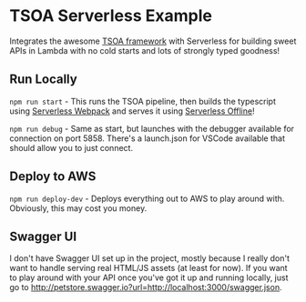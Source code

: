 # TSOA Serverless Example

Integrates the awesome [TSOA framework](https://github.com/lukeautry/tsoa) with Serverless for building sweet APIs in
Lambda with no cold starts and lots of strongly typed goodness!

## Run Locally

```npm run start``` - This runs the TSOA pipeline, then builds the typescript using [Serverless Webpack](https://github.com/elastic-coders/serverless-webpack) and serves it using [Serverless Offline](https://github.com/dherault/serverless-offline)!

```npm run debug``` - Same as start, but launches with the debugger available for connection on port 5858.  There's a launch.json for VSCode available that should allow you to just connect.

## Deploy to AWS

```npm run deploy-dev``` - Deploys everything out to AWS to play around with.  Obviously, this may cost you money.

## Swagger UI

I don't have Swagger UI set up in the project, mostly because I really don't want to handle serving real HTML/JS assets (at least for now).  If you want to play around with your API once you've got it up and running locally, just go to <http://petstore.swagger.io?url=http://localhost:3000/swagger.json>.